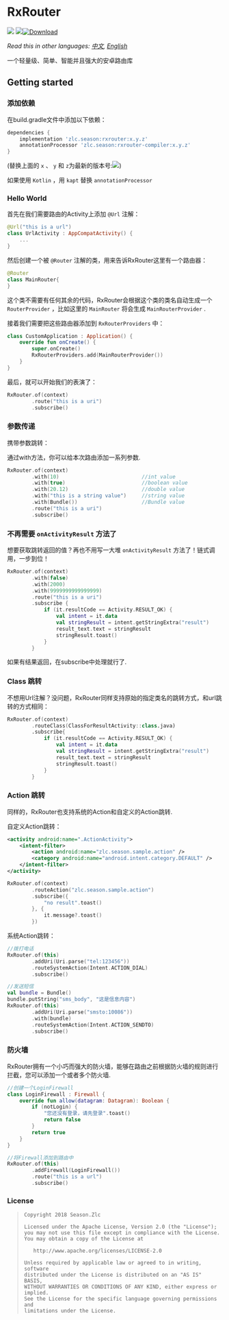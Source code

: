 # RxRouter

![](https://img.shields.io/badge/language-kotlin-brightgreen.svg) ![](https://img.shields.io/badge/RxJava-2.0-blue.svg)[![Download](https://api.bintray.com/packages/ssseasonnn/android/RxRouter/images/download.svg)](https://bintray.com/ssseasonnn/android/RxRouter/_latestVersion)


*Read this in other languages: [中文](README.ch.md), [English](README.md)* 

一个轻量级、简单、智能并且强大的安卓路由库


## Getting started

### 添加依赖

在build.gradle文件中添加以下依赖：

```groovy
dependencies {
	implementation 'zlc.season:rxrouter:x.y.z'
	annotationProcessor 'zlc.season:rxrouter-compiler:x.y.z'
}
```

(替换上面的 `x` 、 `y` 和 `z`为最新的版本号:[![](https://api.bintray.com/packages/ssseasonnn/android/RxRouter/images/download.svg)](https://bintray.com/ssseasonnn/android/RxRouter/_latestVersion))

如果使用 `Kotlin` ，用 `kapt` 替换 `annotationProcessor`

### Hello World

首先在我们需要路由的Activity上添加 `@Url` 注解：

```kotlin
@Url("this is a url")
class UrlActivity : AppCompatActivity() {
    ...
}
```

然后创建一个被 `@Router` 注解的类，用来告诉RxRouter这里有一个路由器：

```Kotlin
@Router
class MainRouter{
}
```

这个类不需要有任何其余的代码，RxRouter会根据这个类的类名自动生成一个 `RouterProvider` ，比如这里的 `MainRouter` 将会生成 `MainRouterProvider` .

接着我们需要把这些路由器添加到 `RxRouterProviders` 中：

```kotlin
class CustomApplication : Application() {
    override fun onCreate() {
        super.onCreate()
        RxRouterProviders.add(MainRouterProvider())
    }
}
```

最后，就可以开始我们的表演了：

```kotlin
RxRouter.of(context)
        .route("this is a uri")
        .subscribe()
```

### 参数传递

携带参数跳转：

通过with方法，你可以给本次路由添加一系列参数.

```kotlin
RxRouter.of(context)
        .with(10)                         	//int value
        .with(true)							//boolean value
        .with(20.12)						//double value
        .with("this is a string value")		//string value
        .with(Bundle())						//Bundle value
        .route("this is a uri")
        .subscribe()
```



### 不再需要 `onActivityResult` 方法了

想要获取跳转返回的值？再也不用写一大堆 `onActivityResult` 方法了！链式调用，一步到位！

```kotlin
RxRouter.of(context)
		.with(false)
        .with(2000)
        .with(9999999999999999)
        .route("this is a uri")
        .subscribe {
            if (it.resultCode == Activity.RESULT_OK) {
                val intent = it.data
                val stringResult = intent.getStringExtra("result")
                result_text.text = stringResult
                stringResult.toast()
            }
        }
```

如果有结果返回，在subscribe中处理就行了.



### Class 跳转

不想用Url注解？没问题，RxRouter同样支持原始的指定类名的跳转方式，和url跳转的方式相同：

```kotlin
RxRouter.of(context)
        .routeClass(ClassForResultActivity::class.java)
        .subscribe{
            if (it.resultCode == Activity.RESULT_OK) {
                val intent = it.data
                val stringResult = intent.getStringExtra("result")
                result_text.text = stringResult
                stringResult.toast()
            }
        }
```



### Action 跳转

同样的，RxRouter也支持系统的Action和自定义的Action跳转.

自定义Action跳转：

```Xml
<activity android:name=".ActionActivity">
    <intent-filter>
        <action android:name="zlc.season.sample.action" />
        <category android:name="android.intent.category.DEFAULT" />
    </intent-filter>
</activity>
```

```kotlin
RxRouter.of(context)
        .routeAction("zlc.season.sample.action")
        .subscribe({
            "no result".toast()
        }, {
            it.message?.toast()
        })
```

系统Action跳转：

```kotlin
//拨打电话
RxRouter.of(this)
        .addUri(Uri.parse("tel:123456"))
        .routeSystemAction(Intent.ACTION_DIAL)
        .subscribe()

//发送短信
val bundle = Bundle()
bundle.putString("sms_body", "这是信息内容")
RxRouter.of(this)
        .addUri(Uri.parse("smsto:10086"))
        .with(bundle)
        .routeSystemAction(Intent.ACTION_SENDTO)
        .subscribe()
```



### 防火墙

RxRouter拥有一个小巧而强大的防火墙，能够在路由之前根据防火墙的规则进行拦截，您可以添加一个或者多个防火墙.

```kotlin
//创建一个LoginFirewall
class LoginFirewall : Firewall {
    override fun allow(datagram: Datagram): Boolean {
        if (notLogin) {
            "您还没有登录，请先登录".toast()
            return false
        }
        return true
    }
}

//将Firewall添加到路由中
RxRouter.of(this)
        .addFirewall(LoginFirewall())
        .route("this is a url")
        .subscribe()
```



### License

> ```
> Copyright 2018 Season.Zlc
>
> Licensed under the Apache License, Version 2.0 (the "License");
> you may not use this file except in compliance with the License.
> You may obtain a copy of the License at
>
>    http://www.apache.org/licenses/LICENSE-2.0
>
> Unless required by applicable law or agreed to in writing, software
> distributed under the License is distributed on an "AS IS" BASIS,
> WITHOUT WARRANTIES OR CONDITIONS OF ANY KIND, either express or implied.
> See the License for the specific language governing permissions and
> limitations under the License.
> ```